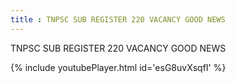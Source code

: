 ```yaml
---
title : TNPSC SUB REGISTER 220 VACANCY GOOD NEWS
---
```


TNPSC SUB REGISTER 220 VACANCY GOOD NEWS



{% include youtubePlayer.html id='esG8uvXsqfI' %}
